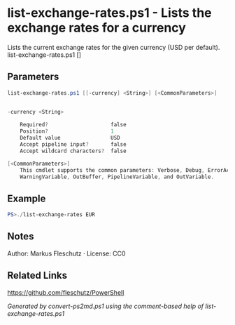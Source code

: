 # list-exchange-rates.ps1 - Lists the exchange rates for a currency

Lists the current exchange rates for the given currency (USD per default).
list-exchange-rates.ps1 [<currency>]

## Parameters
```powershell
list-exchange-rates.ps1 [[-currency] <String>] [<CommonParameters>]


-currency <String>
    
    Required?                    false
    Position?                    1
    Default value                USD
    Accept pipeline input?       false
    Accept wildcard characters?  false

[<CommonParameters>]
    This cmdlet supports the common parameters: Verbose, Debug, ErrorAction, ErrorVariable, WarningAction, 
    WarningVariable, OutBuffer, PipelineVariable, and OutVariable.
```

## Example
```powershell
PS>./list-exchange-rates EUR
```


## Notes
Author: Markus Fleschutz · License: CC0

## Related Links
https://github.com/fleschutz/PowerShell

*Generated by convert-ps2md.ps1 using the comment-based help of list-exchange-rates.ps1*
